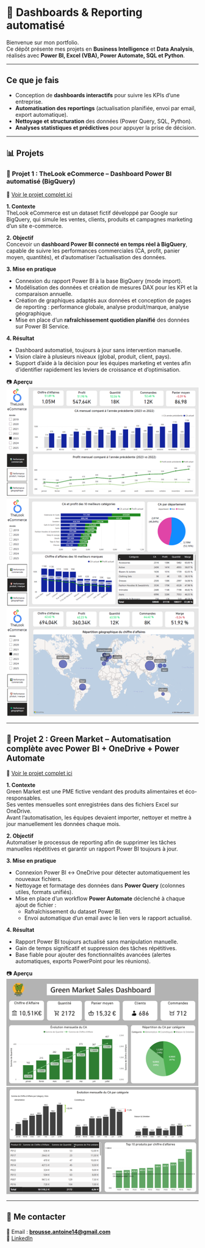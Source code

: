 # 🚀 Dashboards & Reporting automatisé

Bienvenue sur mon portfolio.  
Ce dépôt présente mes projets en **Business Intelligence** et **Data Analysis**, réalisés avec **Power BI, Excel (VBA), Power Automate, SQL et Python**.

---

## Ce que je fais

- Conception de **dashboards interactifs** pour suivre les KPIs d’une entreprise.  
- **Automatisation des reportings** (actualisation planifiée, envoi par email, export automatique).  
- **Nettoyage et structuration** des données (Power Query, SQL, Python).  
- **Analyses statistiques et prédictives** pour appuyer la prise de décision.  
  
---
## 📊 Projets

### 📁 Projet 1 : **TheLook eCommerce** – Dashboard Power BI automatisé (BigQuery)

🔗 [Voir le projet complet ici](https://github.com/AntoineBrousse/TheLook-eCommerce)

**1. Contexte**  
TheLook eCommerce est un dataset fictif développé par Google sur BigQuery, qui simule les ventes, clients, produits et campagnes marketing d’un site e-commerce.  

**2. Objectif**  
Concevoir un **dashboard Power BI connecté en temps réel à BigQuery**, capable de suivre les performances commerciales (CA, profit, panier moyen, quantités), et d’automatiser l’actualisation des données.  

**3. Mise en pratique**  
- Connexion du rapport Power BI à la base BigQuery (mode import).  
- Modélisation des données et création de mesures DAX pour les KPI et la comparaison annuelle.  
- Création de graphiques adaptés aux données et conception de pages de reporting : performance globale, analyse produit/marque, analyse géographique.  
- Mise en place d’un **rafraîchissement quotidien planifié** des données sur Power BI Service.  
  
**4. Résultat**  
- Dashboard automatisé, toujours à jour sans intervention manuelle.  
- Vision claire à plusieurs niveaux (global, produit, client, pays).  
- Support d’aide à la décision pour les équipes marketing et ventes afin d’identifier rapidement les leviers de croissance et d’optimisation.  

📷 **Aperçu**  
![Performance commerciale](/images/Thelookproject_p1.png)  
![Performance produit & marque](/images/Thelookproject_p2.png)  
![Performance géographique](/images/Thelookproject_p3.png)  


---

## 📁 Projet 2 : **Green Market** – Automatisation complète avec Power BI + OneDrive + Power Automate

🔗 [Voir le projet complet ici](https://github.com/AntoineBrousse/powerbi-greenmarket)

**1. Contexte**  
Green Market est une PME fictive vendant des produits alimentaires et éco-responsables.  
Ses ventes mensuelles sont enregistrées dans des fichiers Excel sur OneDrive.  
Avant l’automatisation, les équipes devaient importer, nettoyer et mettre à jour manuellement les données chaque mois.  

**2. Objectif**  
Automatiser le processus de reporting afin de supprimer les tâches manuelles répétitives et garantir un rapport Power BI toujours à jour.  

**3. Mise en pratique**  
- Connexion Power BI ↔ OneDrive pour détecter automatiquement les nouveaux fichiers.  
- Nettoyage et formatage des données dans **Power Query** (colonnes utiles, formats unifiés).  
- Mise en place d’un workflow **Power Automate** déclenché à chaque ajout de fichier :  
  - Rafraîchissement du dataset Power BI.  
  - Envoi automatique d’un email avec le lien vers le rapport actualisé.  

**4. Résultat**  
- Rapport Power BI toujours actualisé sans manipulation manuelle.  
- Gain de temps significatif et suppression des tâches répétitives.  
- Base fiable pour ajouter des fonctionnalités avancées (alertes automatiques, exports PowerPoint pour les réunions).  

📷 **Aperçu**  
![Page-1](images/Page-1.png)  
![Page-2](images/Page-2.png)  

---

## 🤝 Me contacter

📧 Email : **brousse.antoine14@gmail.com**  
🔗 [LinkedIn](https://www.linkedin.com/in/brousseantoine/)  
